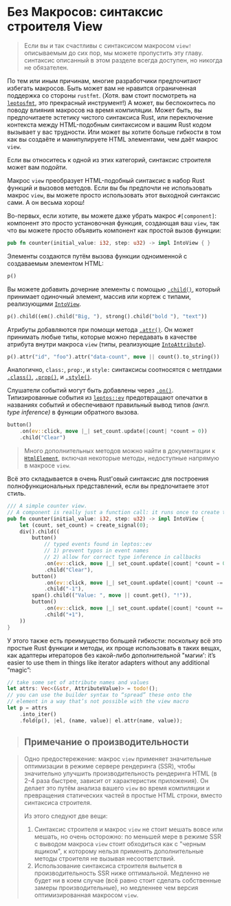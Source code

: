 # Без Макросов: синтаксис строителя View

> Если вы и так счастливы с синтаксисом макросом `view!` описываемым до сих пор, мы можете пропустить эту главу.
>  синтаксис описанный в этом разделе всегда доступен, но никогда не обязателен.

По тем или иным причинам, многие разработчики предпочитают избегать макросов. Быть может вам не нравится ограниченная
поддержка со стороны `rustfmt`. (Хотя. вам стоит посмотреть на [`leptosfmt`](https://github.com/bram209/leptosfmt), это прекрасный инструмент!)
А может, вы беспокоитесь по поводу влияния макросов на время компиляции. Может быть, вы предпочитаете эстетику 
чистого синтаксиса Rust, или переключение контекста между HTML-подобным синтаксисом и вашим Rust кодом вызывает у вас трудности.
Или может вы хотите больше гибкости в том как вы создаёте и манипулируете HTML элементами, чем даёт макрос `view`.

Если вы относитесь к одной из этих категорий, синтаксис строителя может вам подойти.

Макрос `view` преобразует HTML-подобный синтаксис в набор Rust функций и вызовов методов. Если вы бы предпочли
не использовать макрос `view`, вы можете просто использовать этот выходной синтаксис сами. А он весьма хорош!

Во-первых, если хотите, вы можете даже убрать макрос `#[component]`: компонент это просто установочная функция,
создающая ваш `view`, так что вы можете просто объявить компонент как простой вызов функции:

```rust
pub fn counter(initial_value: i32, step: u32) -> impl IntoView { }
```

Элементы создаются путём вызова функции одноименной с создаваемым элементом HTML:

```rust
p()
```

Вы можете добавить дочерние элементы с помощью [`.child()`](https://docs.rs/leptos/latest/leptos/struct.HtmlElement.html#method.child), который принимает одиночный элемент, массив 
или кортеж с типами, реализующими [`IntoView`](https://docs.rs/leptos/latest/leptos/trait.IntoView.html).

```rust
p().child((em().child("Big, "), strong().child("bold "), "text"))
```

Атрибуты добавляются при помощи метода [`.attr()`](https://docs.rs/leptos/latest/leptos/struct.HtmlElement.html#method.attr). Он может принимать любые типы, которые можно передавать в 
качестве атрибута внутри макроса `view` (типы, реализующие [`IntoAttribute`](https://docs.rs/leptos/latest/leptos/trait.IntoAttribute.html)).

```rust
p().attr("id", "foo").attr("data-count", move || count().to_string())
```

Аналогично, `class:`, `prop:`, и `style:` синтаксисы соотносятся с метлдами [`.class()`](https://docs.rs/leptos/latest/leptos/struct.HtmlElement.html#method.class), [`.prop()`](https://docs.rs/leptos/latest/leptos/struct.HtmlElement.html#method.prop), и [`.style()`](https://docs.rs/leptos/latest/leptos/struct.HtmlElement.html#method.style).

Слушатели событий могут быть добавлены через [`.on()`](https://docs.rs/leptos/latest/leptos/struct.HtmlElement.html#method.on). Типизированные события из [`leptos::ev`](https://docs.rs/leptos/latest/leptos/ev/index.html) предотвращают опечатки
в названиях событий и обеспечивают правильный вывод типов _(англ. type inference)_ в функции обратного вызова.

```rust
button()
    .on(ev::click, move |_| set_count.update(|count| *count = 0))
    .child("Clear")
```

> Много дополнительных методов можно найти в документации к [`HtmlElement`](https://docs.rs/leptos/latest/leptos/struct.HtmlElement.html#method.child),
> включая некоторые методы, недоступные напрямую в макросе `view`.

Всё это складывается в очень Rust'овый синтаксис для построения полнофункциональных представлений, если вы предпочитаете этот стиль.

```rust
/// A simple counter view.
// A component is really just a function call: it runs once to create the DOM and reactive system
pub fn counter(initial_value: i32, step: u32) -> impl IntoView {
    let (count, set_count) = create_signal(0);
    div().child((
        button()
            // typed events found in leptos::ev
            // 1) prevent typos in event names
            // 2) allow for correct type inference in callbacks
            .on(ev::click, move |_| set_count.update(|count| *count = 0))
            .child("Clear"),
        button()
            .on(ev::click, move |_| set_count.update(|count| *count -= 1))
            .child("-1"),
        span().child(("Value: ", move || count.get(), "!")),
        button()
            .on(ev::click, move |_| set_count.update(|count| *count += 1))
            .child("+1"),
    ))
}
```

У этого также есть преимущество большей гибкости: поскольку всё это простые Rust функции и методы, 
их проще использовать в таких вещах, как адаптеры итераторов без какой-либо дополнительной "магии':
 it’s easier to use them in things like iterator adapters without any additional “magic”:

```rust
// take some set of attribute names and values
let attrs: Vec<(&str, AttributeValue)> = todo!();
// you can use the builder syntax to “spread” these onto the
// element in a way that’s not possible with the view macro
let p = attrs
    .into_iter()
    .fold(p(), |el, (name, value)| el.attr(name, value));

```

> ## Примечание о производительности

>
> Одно предостережение: макрос `view` применяет значительные оптимизации в режиме сервере рендеринга (SSR), чтобы
> значительно улучшить производительность рендеринга HTML (в 2-4 раза быстрее, зависит от характеристик приложения).
> Он делает это путём анализа вашего `view` во время компиляции и превращения статических частей в простые HTML строки,
> вместо синтаксиса строителя.
>
> Из этого следуют две вещи:
>
> 1. Синтаксис строителя и макрос `view` не стоит мешать вовсе или мешать, но очень осторожно: по меньшей мере в режиме SSR
> c выводом макроса `view` стоит обходиться как с "черным ящиком", к которому нельзя применять дополнительные методы строителя 
> не вызывая несоответствий.
> 2. Использование синтаксиса строителя выльется в производительность SSR ниже оптимальной. 
> Медленно не будет ни в коем случае (всё равно стоит сделать собственные замеры производительные), но медленнее
> чем версия оптимизированная макросом `view`.

